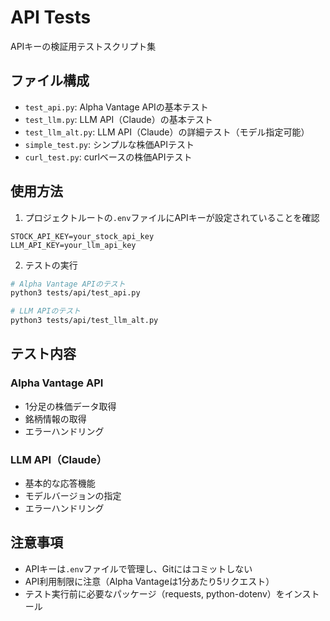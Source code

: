 # API Tests

APIキーの検証用テストスクリプト集

## ファイル構成

- `test_api.py`: Alpha Vantage APIの基本テスト
- `test_llm.py`: LLM API（Claude）の基本テスト
- `test_llm_alt.py`: LLM API（Claude）の詳細テスト（モデル指定可能）
- `simple_test.py`: シンプルな株価APIテスト
- `curl_test.py`: curlベースの株価APIテスト

## 使用方法

1. プロジェクトルートの`.env`ファイルにAPIキーが設定されていることを確認

```env
STOCK_API_KEY=your_stock_api_key
LLM_API_KEY=your_llm_api_key
```

2. テストの実行

```bash
# Alpha Vantage APIのテスト
python3 tests/api/test_api.py

# LLM APIのテスト
python3 tests/api/test_llm_alt.py
```

## テスト内容

### Alpha Vantage API
- 1分足の株価データ取得
- 銘柄情報の取得
- エラーハンドリング

### LLM API（Claude）
- 基本的な応答機能
- モデルバージョンの指定
- エラーハンドリング

## 注意事項

- APIキーは`.env`ファイルで管理し、Gitにはコミットしない
- API利用制限に注意（Alpha Vantageは1分あたり5リクエスト）
- テスト実行前に必要なパッケージ（requests, python-dotenv）をインストール
